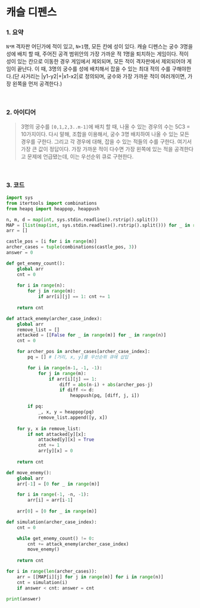 # 캐슬 디펜스

### 1. 요약

`N*M` 격자판 어딘가에 적이 있고, `N+1`행, 모든 칸에 성이 있다. 캐슬 디펜스는 궁수 3명을 성에 배치 할 때, 주어진 공격 범위안의 가장 가까운 적 1명을 퇴치하는 게임이다. 적이 성이 있는 칸으로 이동한 경우 게임에서 제외되며, 모든 적이 격자판에서 제외되어야 게임이 끝난다. 이 때, 3명의 궁수를 성에 배치해서 잡을 수 있는 최대 적의 수를 구해야한다.(단 사거리는 |y1-y2|+|x1-x2|로 정의되며, 궁수와 가장 가까운 적이 여러개이면, 가장 왼쪽을 먼저 공격한다.)

<br/>

### 2. 아이디어

> 3명의 궁수를 `[0,1,2,3..m-1]`에 배치 할 때, 나올 수 있는 경우의 수는 5C3 = 10가지이다. 다시 말해, 조합을 이용해서, 궁수 3명 배치하여 나올 수 있는 모든 경우를 구한다. 그리고 각 경우에 대해, 잡을 수 있는 적들의 수를 구한다. 여기서 가장 큰 값이 정답이다. 가장 가까운 적이 다수면 가장 왼쪽에 있는 적을 공격한다고 문제에 언급됐는데, 이는 우선순위 큐로 구현한다.

<br/>

### 3. 코드

```python
import sys
from itertools import combinations
from heapq import heappop, heappush

n, m, d = map(int, sys.stdin.readline().rstrip().split())
MAP = [list(map(int, sys.stdin.readline().rstrip().split())) for _ in range(n)]
arr = []

castle_pos = [i for i in range(m)]
archer_cases = tuple(combinations(castle_pos, 3))
answer = 0

def get_enemy_count():
    global arr
    cnt = 0
    
    for i in range(n):
        for j in range(m):
            if arr[i][j] == 1: cnt += 1
    
    return cnt

def attack_enemy(archer_case_index):
    global arr
    remove_list = []
    attacked = [[False for _ in range(m)] for _ in range(n)]
    cnt = 0

    for archer_pos in archer_cases[archer_case_index]:
        pq = [] # [거리, x, y]를 우선순위 큐에 삽입

        for i in range(n-1, -1, -1):
            for j in range(m):
                if arr[i][j] == 1:
                    diff = abs(n-i) + abs(archer_pos-j)
                    if diff <= d:
                        heappush(pq, [diff, j, i])

        if pq:  
            _, x, y = heappop(pq)
            remove_list.append([y, x])
    
    for y, x in remove_list:
        if not attacked[y][x]:
            attacked[y][x] = True
            cnt += 1
            arr[y][x] = 0
    
    return cnt

def move_enemy():
    global arr
    arr[-1] = [0 for _ in range(m)]

    for i in range(-1, -n, -1):
        arr[i] = arr[i-1]
    
    arr[0] = [0 for _ in range(m)]

def simulation(archer_case_index):
    cnt = 0

    while get_enemy_count() != 0:
        cnt += attack_enemy(archer_case_index)
        move_enemy()
        
    return cnt

for i in range(len(archer_cases)):
    arr = [[MAP[i][j] for j in range(m)] for i in range(n)]
    cnt = simulation(i)
    if answer < cnt: answer = cnt

print(answer)
```


